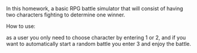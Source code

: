 In this homework, a basic RPG battle simulator that will consist of having two characters fighting to determine one winner.

How to use:

as a user you only need to choose character by entering 1 or 2, and if you want to automatically start a random battle you enter 3 and enjoy the battle.
